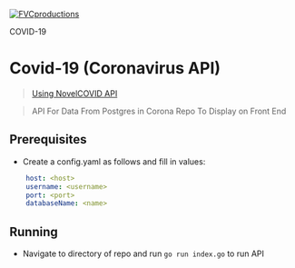 <a href="http://fvcproductions.com"><img src="https://emojipedia-us.s3.dualstack.us-west-1.amazonaws.com/thumbs/240/apple/237/microbe_1f9a0.png" title="FVCproductions" alt="FVCproductions"></a>

<!-- [![FVCproductions](https://avatars1.githubusercontent.com/u/4284691?v=3&s=200)](http://fvcproductions.com) -->

COVID-19

# Covid-19 (Coronavirus API)

><a href="github.com/NovelCOVID/API">Using NovelCOVID API</a>

> API For Data From Postgres in Corona Repo To Display on Front End

## Prerequisites

- Create a config.yaml as follows and fill in values:

```yaml
    host: <host>
    username: <username>
    port: <port>
    databaseName: <name>
```

## Running
- Navigate to directory of repo and run `go run index.go` to run API


